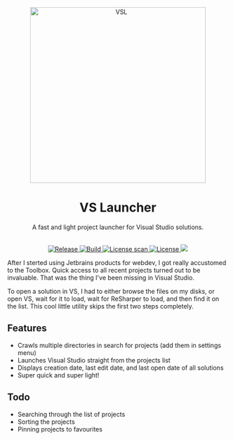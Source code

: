 <div align="center">

  <a href="https://github.com/MahApps/MahApps.Metro">
    <img alt="VSL" width="400" src="https://i.imgur.com/tSU8lrO.png1">
  </a>
  <h1>VS Launcher</h1>
  <p>
    A fast and light project launcher for Visual Studio solutions.
  </p>

  <br />

  <a href="https://github.com/Atulin/VSLauncher/releases/tag/v0.1.1">
    <img src="https://img.shields.io/badge/release-0.1.1-green.svg?longCache=true&style=flat-square" alt="Release">
  </a>

  <a href="https://travis-ci.org/Atulin/VSLauncher">
    <img src="https://img.shields.io/travis-ci/Atulin/VSLauncher.svg?style=flat-square" alt="Build">
  </a>

  <a href="https://app.fossa.io/projects/git%2Bgithub.com%2FAtulin%2FVSLauncher?ref=badge_shield" alt="FOSSA Status">
    <img src="https://app.fossa.io/api/projects/git%2Bgithub.com%2FAtulin%2FVSLauncher.svg?type=shield" alt="License scan">
  </a>

  <a href="https://github.com/Atulin/VSLauncher/blob/master/LICENSE.md">
    <img src="https://img.shields.io/badge/licence-LGPL_3.0-red.svg?longCache=true&style=flat-square" alt="License">
  </a>

  <a href="https://github.com/MahApps/MahApps.Metro">
    <img src="https://img.shields.io/badge/with-MahApps_Metro-blue.svg?longCache=true&style=flat-square">
  </a>
</div>

After I sterted using Jetbrains products for webdev, I got really accustomed to the Toolbox. Quick access to all recent projects turned out to be invaluable. That was the thing I've been missing in Visual Studio.

To open a solution in VS, I had to either browse the files on my disks, or open VS, wait for it to load, wait for ReSharper to load, and then find it on the list. This cool little utility skips the first two steps completely.

## Features

* Crawls multiple directories in search for projects (add them in settings menu)
* Launches Visual Studio straight from the projects list
* Displays creation date, last edit date, and last open date of all solutions
* Super quick and super light!

## Todo

* Searching through the list of projects
* Sorting the projects
* Pinning projects to favourites

